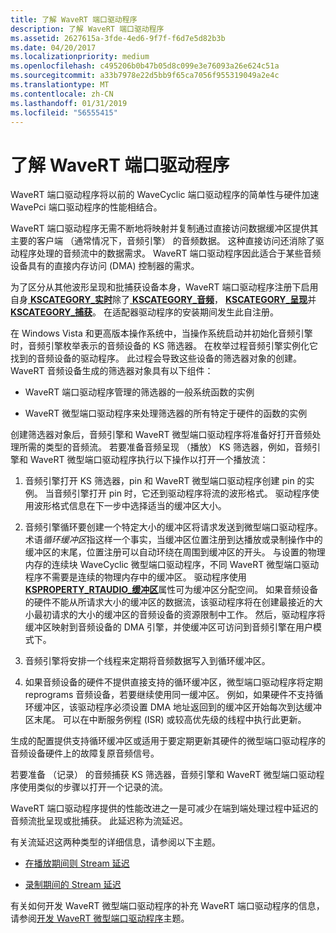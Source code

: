 ```yaml
---
title: 了解 WaveRT 端口驱动程序
description: 了解 WaveRT 端口驱动程序
ms.assetid: 2627615a-3fde-4ed6-9f7f-f6d7e5d82b3b
ms.date: 04/20/2017
ms.localizationpriority: medium
ms.openlocfilehash: c495206b0b47b05d8c099e3e76093a26e624c51a
ms.sourcegitcommit: a33b7978e22d5bb9f65ca7056f955319049a2e4c
ms.translationtype: MT
ms.contentlocale: zh-CN
ms.lasthandoff: 01/31/2019
ms.locfileid: "56555415"
---
```

# <a name="understanding-the-wavert-port-driver"></a>了解 WaveRT 端口驱动程序


WaveRT 端口驱动程序将以前的 WaveCyclic 端口驱动程序的简单性与硬件加速 WavePci 端口驱动程序的性能相结合。

WaveRT 端口驱动程序无需不断地将映射并复制通过直接访问数据缓冲区提供其主要的客户端 （通常情况下，音频引擎） 的音频数据。 这种直接访问还消除了驱动程序处理的音频流中的数据需求。 WaveRT 端口驱动程序因此适合于某些音频设备具有的直接内存访问 (DMA) 控制器的需求。

为了区分从其他波形呈现和批捕获设备本身，WaveRT 端口驱动程序注册下启用自身[ **KSCATEGORY\_实时**](https://msdn.microsoft.com/library/windows/hardware/ff548485)除了[ **KSCATEGORY\_音频**](https://msdn.microsoft.com/library/windows/hardware/ff548261)， [ **KSCATEGORY\_呈现**](https://msdn.microsoft.com/library/windows/hardware/ff548493)并[ **KSCATEGORY\_捕获**](https://msdn.microsoft.com/library/windows/hardware/ff548325)。 在适配器驱动程序的安装期间发生此自注册。

在 Windows Vista 和更高版本操作系统中，当操作系统启动并初始化音频引擎时，音频引擎枚举表示的音频设备的 KS 筛选器。 在枚举过程音频引擎实例化它找到的音频设备的驱动程序。 此过程会导致这些设备的筛选器对象的创建。 WaveRT 音频设备生成的筛选器对象具有以下组件：

-   WaveRT 端口驱动程序管理的筛选器的一般系统函数的实例

-   WaveRT 微型端口驱动程序来处理筛选器的所有特定于硬件的函数的实例

创建筛选器对象后，音频引擎和 WaveRT 微型端口驱动程序将准备好打开音频处理所需的类型的音频流。 若要准备音频呈现 （播放） KS 筛选器，例如，音频引擎和 WaveRT 微型端口驱动程序执行以下操作以打开一个播放流：

1.  音频引擎打开 KS 筛选器，pin 和 WaveRT 微型端口驱动程序创建 pin 的实例。 当音频引擎打开 pin 时，它还到驱动程序将流的波形格式。 驱动程序使用波形格式信息在下一步中选择适当的缓冲区大小。

2.  音频引擎循环要创建一个特定大小的缓冲区将请求发送到微型端口驱动程序。 术语*循环缓冲区*指这样一个事实，当缓冲区位置注册到达播放或录制操作中的缓冲区的末尾，位置注册可以自动环绕在周围到缓冲区的开头。 与设置的物理内存的连续块 WaveCyclic 微型端口驱动程序，不同 WaveRT 微型端口驱动程序不需要是连续的物理内存中的缓冲区。 驱动程序使用[ **KSPROPERTY\_RTAUDIO\_缓冲区**](https://msdn.microsoft.com/library/windows/hardware/ff537370)属性可为缓冲区分配空间。 如果音频设备的硬件不能从所请求大小的缓冲区的数据流，该驱动程序将在创建最接近的大小最初请求的大小的缓冲区的音频设备的资源限制中工作。 然后，驱动程序将缓冲区映射到音频设备的 DMA 引擎，并使缓冲区可访问到音频引擎在用户模式下。

3.  音频引擎将安排一个线程来定期将音频数据写入到循环缓冲区。

4.  如果音频设备的硬件不提供直接支持的循环缓冲区，微型端口驱动程序将定期 reprograms 音频设备，若要继续使用同一缓冲区。 例如，如果硬件不支持循环缓冲区，该驱动程序必须设置 DMA 地址返回到的缓冲区开始每次到达缓冲区末尾。 可以在中断服务例程 (ISR) 或较高优先级的线程中执行此更新。

生成的配置提供支持循环缓冲区或适用于要定期更新其硬件的微型端口驱动程序的音频设备硬件上的故障复原音频信号。

若要准备 （记录） 的音频捕获 KS 筛选器，音频引擎和 WaveRT 微型端口驱动程序使用类似的步骤以打开一个记录的流。

WaveRT 端口驱动程序提供的性能改进之一是可减少在端到端处理过程中延迟的音频流批呈现或批捕获。 此延迟称为流延迟。

有关流延迟这两种类型的详细信息，请参阅以下主题。

-   [在播放期间则 Stream 延迟](stream-latency-during-playback.md)

-   [录制期间的 Stream 延迟](stream-latency-during-recording.md)

有关如何开发 WaveRT 微型端口驱动程序的补充 WaveRT 端口驱动程序的信息，请参阅[开发 WaveRT 微型端口驱动程序](developing-a-wavert-miniport-driver.md)主题。

 

 





